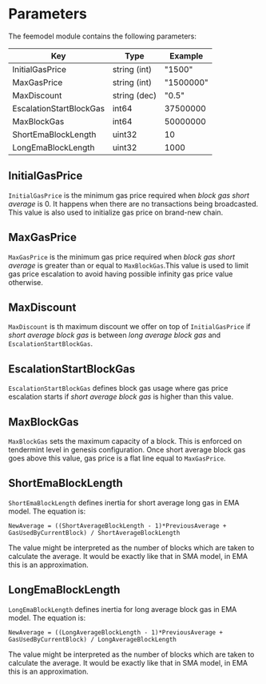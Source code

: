 <!--
order: 3
-->

# Parameters

The feemodel module contains the following parameters:

| Key                     | Type         | Example   |
|-------------------------|--------------|-----------|
| InitialGasPrice         | string (int) | "1500"    |
| MaxGasPrice             | string (int) | "1500000" |
| MaxDiscount             | string (dec) | "0.5"     |
| EscalationStartBlockGas | int64        | 37500000  |
| MaxBlockGas             | int64        | 50000000  |
| ShortEmaBlockLength     | uint32       | 10        |
| LongEmaBlockLength      | uint32       | 1000      |


## InitialGasPrice

`InitialGasPrice` is the minimum gas price required when *block gas short average* is 0. It happens when there are no transactions being broadcasted. This value is also used to initialize gas price on brand-new chain.

## MaxGasPrice

`MaxGasPrice` is the minimum gas price required when *block gas short average* is greater than or equal to `MaxBlockGas`.This value is used to limit gas price escalation to avoid having possible infinity gas price value otherwise.

## MaxDiscount

`MaxDiscount` is th maximum discount we offer on top of `InitialGasPrice` if *short average block gas* is between *long average block gas* and `EscalationStartBlockGas`.

## EscalationStartBlockGas

`EscalationStartBlockGas` defines block gas usage where gas price escalation starts if *short average block gas* is higher than this value.

## MaxBlockGas

`MaxBlockGas` sets the maximum capacity of a block. This is enforced on tendermint level in genesis configuration. Once short average block gas goes above this value, gas price is a flat line equal to `MaxGasPrice`.

## ShortEmaBlockLength

`ShortEmaBlockLength` defines inertia for short average long gas in EMA model. The equation is:

`NewAverage = ((ShortAverageBlockLength - 1)*PreviousAverage + GasUsedByCurrentBlock) / ShortAverageBlockLength`

The value might be interpreted as the number of blocks which are taken to calculate the average. It would be exactly like that in SMA model, in EMA this is an approximation.

## LongEmaBlockLength

`LongEmaBlockLength` defines inertia for long average block gas in EMA model. The equation is:

`NewAverage = ((LongAverageBlockLength - 1)*PreviousAverage + GasUsedByCurrentBlock) / LongAverageBlockLength`

The value might be interpreted as the number of blocks which are taken to calculate the average. It would be exactly like that in SMA model, in EMA this is an approximation.
